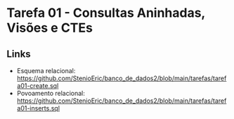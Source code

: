 # Tarefa 01 - Consultas Aninhadas, Visões e CTEs

## Links 

- Esquema relacional: https://github.com/StenioEric/banco_de_dados2/blob/main/tarefas/tarefa01-create.sql
- Povoamento relacional: https://github.com/StenioEric/banco_de_dados2/blob/main/tarefas/tarefa01-inserts.sql